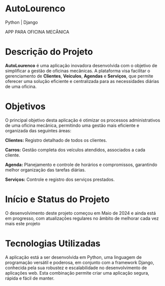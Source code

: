 # AutoLourenco
 Python | Django
 
APP PARA OFICINA MECÂNICA
# Descrição do Projeto

**AutoLourenco** é uma aplicação inovadora desenvolvida com o objetivo de simplificar a gestão de oficinas mecânicas. A plataforma visa facilitar o gerenciamento de **Clientes**, **Veículos**, **Agendas** e **Serviços**, que permite oferecer uma solução eficiente e centralizada para as necessidades diárias de uma oficina.

# Objetivos

O principal objetivo desta aplicação é otimizar os processos administrativos de uma oficina mecânica, permitindo uma gestão mais eficiente e organizada das seguintes áreas:

**Clientes:** Registro detalhado de todos os clientes.

**Carros:** Gestão completa dos veículos atendidos, associados a cada cliente.

**Agenda:** Planejamento e controle de horários e compromissos, garantindo melhor organização das tarefas diárias.

**Serviços:** Controle e registro dos serviços prestados.

# Início e Status do Projeto

O desenvolvimento deste projeto começou em Maio de 2024 e ainda está em progresso, com atualizações regulares no âmbito de melhorar cada vez mais este projeto

# Tecnologias Utilizadas

A aplicação está a ser desenvolvida em Python, uma linguagem de programação versátil e poderosa, em conjunto com a framework Django, conhecida pela sua robustez e escalabilidade no desenvolvimento de aplicações web. Esta combinação permite criar uma aplicação segura, rápida e fácil de manter.

